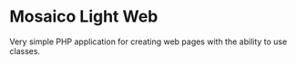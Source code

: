 Mosaico Light Web
=================

Very simple PHP application for creating web pages with the ability to use classes.